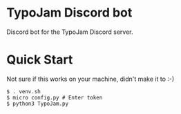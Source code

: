 # TypoJam Discord bot

Discord bot for the TypoJam Discord server.

# Quick Start

Not sure if this works on your machine, didn't make it to :-)

```shell
$ . venv.sh
$ micro config.py # Enter token
$ python3 TypoJam.py
```
